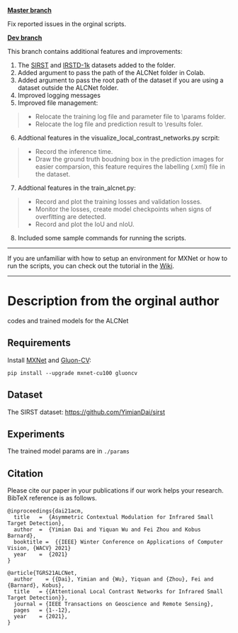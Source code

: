 
**[Master branch](https://github.com/Victor4869/open-alcnet)**

Fix reported issues in the orginal scripts.

**[Dev branch](https://github.com/Victor4869/open-alcnet/tree/dev)**

This branch contains additional features and improvements:
1. The [SIRST](https://github.com/YimianDai/sirst) and [IRSTD-1k](https://github.com/RuiZhang97/ISNet) datasets added to the folder.
2. Added argument to pass the path of the ALCNet folder in Colab.
3. Added argument to pass the root path of the dataset if you are using a dataset outside the ALCNet folder.
4. Improved logging messages
5. Improved file management:

>* Relocate the training log file and parameter file to \params folder. 
>* Relocate the log file and prediction result to \results foler.

6. Addtional features in the visualize_local_contrast_networks.py scrpit:

>* Record the inference time.
>* Draw the ground truth boudning box in the prediction images for easier comparsion, this feature requires the labelling (.xml) file in the dataset.

7. Addtional features in the train_alcnet.py:
>* Record and plot the training losses and validation losses.
>* Monitor the losses, create model checkpoints when signs of overfitting are detected.
>* Record and plot the IoU and nIoU.

8. Included some sample commands for running the scripts.

***
If you are unfamiliar with how to setup an environment for MXNet or how to run the scripts, you can check out the tutorial in the [Wiki](https://github.com/Victor4869/open-alcnet/wiki).
***
# Description from the orginal author

codes and trained models for the ALCNet

## Requirements
 
Install [MXNet](https://mxnet.apache.org/) and [Gluon-CV](https://gluon-cv.mxnet.io/):

```
pip install --upgrade mxnet-cu100 gluoncv
```

## Dataset

The SIRST dataset: <https://github.com/YimianDai/sirst>

## Experiments 

The trained model params are in `./params`

## Citation

Please cite our paper in your publications if our work helps your research. BibTeX reference is as follows.

```
@inproceedings{dai21acm,
  title   =  {Asymmetric Contextual Modulation for Infrared Small Target Detection},
  author  =  {Yimian Dai and Yiquan Wu and Fei Zhou and Kobus Barnard},
  booktitle =  {{IEEE} Winter Conference on Applications of Computer Vision, {WACV} 2021}
  year    =  {2021}
}

@article{TGRS21ALCNet,
  author    = {{Dai}, Yimian and {Wu}, Yiquan and {Zhou}, Fei and {Barnard}, Kobus},
  title   = {{Attentional Local Contrast Networks for Infrared Small Target Detection}},
  journal = {IEEE Transactions on Geoscience and Remote Sensing},
  pages   = {1--12},
  year    = {2021},
}
```
